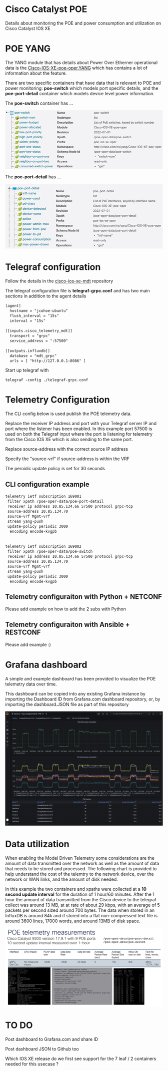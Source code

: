 # Cisco Catalyst POE 

Details about monitoring the POE and power consumption and utilization on Cisco Catalyst IOS XE

# POE YANG

The YANG module that has details about Power Over Etherner operational data is the [Cisco-IOS-XE-poe-oper.YANG](https://github.com/YangModels/yang/blob/main/vendor/cisco/xe/1791/Cisco-IOS-XE-poe-oper.yang) which has contains a lot of information about the feature.

There are two specific containers that have data that is relevant to POE and power monitoring: **poe-switch** which models port specific details, and the **poe-port-detail** container which models device level power information.

The **poe-switch** container has ...

![YANG poe-switch](yang-poe-switch.png)

The **poe-port-detail** has ...

![YANG poe-port-detail](yang-poe-port-detail.png)

# Telegraf configuration
Follow the details in the [cisco-ios-xe-mdt](https://github.com/jeremycohoe/cisco-ios-xe-mdt/blob/master/telegraf-grpc.cfg) repository

The telegraf configuration file is **telegraf-grpc.conf** and has two main sections in addition to the agent details

```
[agent]
  hostname = "jcohoe-ubuntu"
  flush_interval = "15s"
  interval = "15s"

[[inputs.cisco_telemetry_mdt]]
  transport = "grpc"
  service_address = ":57500"

[[outputs.influxdb]]
  database = "mdt_grpc"
  urls = [ "http://127.0.0.1:8086" ]
```

Start up telegraf with

```
telegraf -config ./telegraf-grpc.conf
```


# Telemetry Configuration

The CLI config below is used publish the POE telemetry data.

Replace the receiver IP address and port with your Telegraf server IP and port where the listener has been enabled. In this example port 57500 is used on both the Telegraf input where the port is listening for telemetry from the Cisco IOS XE which is also sending to the same port.

Replace source-address with the correct source IP address

Specify the "source-vrf" if source-address is within the VRF

The peroidic update policy is set for 30 seconds

## CLI configuration example

```
telemetry ietf subscription 169001
 filter xpath /poe-oper-data/poe-port-detail
 receiver ip address 10.85.134.66 57500 protocol grpc-tcp
 source-address 10.85.134.70
 source-vrf Mgmt-vrf
 stream yang-push
 update-policy periodic 3000
  encoding encode-kvgpb


telemetry ietf subscription 169002
 filter xpath /poe-oper-data/poe-switch
 receiver ip address 10.85.134.66 57500 protocol grpc-tcp
 source-address 10.85.134.70
 source-vrf Mgmt-vrf
 stream yang-push
 update-policy periodic 3000
  encoding encode-kvgpb
```

## Telemetry configuraiton with Python + NETCONF

Please add example on how to add the 2 subs with Python 

## Telemetry configuraiton with Ansible + RESTCONF

Please add example :)

# Grafana dashboard

A simple and example dashboard has been provided to visualize the POE telemetry data over time.

This dashboard can be copied into any existing Grafana instance by importing the Dashboard ID from Grafana.com dashboard repository, or, by importing the dashboard.JSON file as part of this repository

![POE Grafana Dashboard](grafana-dashboard.png)


# Data utilization

When enabling the Model Driven Telemetry some considerations are the amount of data transmitted over the network as well as the amount of data that needs to be stored and processed. The following chart is provided to help understand the cost of the telemtry to the network device, over the network or WAN links, and the amount of disk needed.

In this example the two containers and xpaths were collected at a **10 second update interval** for the duration of 1 hour/60 minutes. After the 1 hour the amount of data transmitted from the Cisco device to the telegraf collect was around 13 MB, at at rate of about 29 kbps, with an average of 5 packets per second sized around 700 bytes. The data when stored in an InfluxDB is around 84k and if stored into a flat non-compressed text file is around 3600 lines, 17000 words, and around 13MB of disk space. 

![POE Telemetry Measurements](poe-telemetry-measurements.png)

# TO DO
Post dashboard to Grafana.com and share ID

Post dashboard JSON to Github too

Which IOS XE release do we first see support for the 7 leaf / 2 containers needed for this usecase ?

